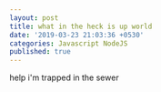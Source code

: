 ```yaml
---
layout: post
title: what in the heck is up world
date: '2019-03-23 21:03:36 +0530'
categories: Javascript NodeJS
published: true
---
```

help i'm trapped in the sewer